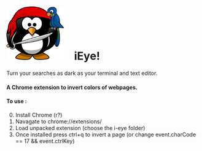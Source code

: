 # <img width="150px" src="https://raw.githubusercontent.com/CynderR/MarkupTests/master/images/pirate-penguin.png" alt="Pirate Penguin"> &nbsp;&nbsp; iEye!

Turn your searches as dark as your terminal and text editor.
#### A Chrome extension to invert colors of webpages.

#### To use :
0. Install Chrome (r?)
1. Navagate to chrome://extensions/
2. Load unpacked extension (choose the i-eye folder)
3. Once installed press ctrl+q to invert a page (or change event.charCode == 17 && event.ctrlKey)


